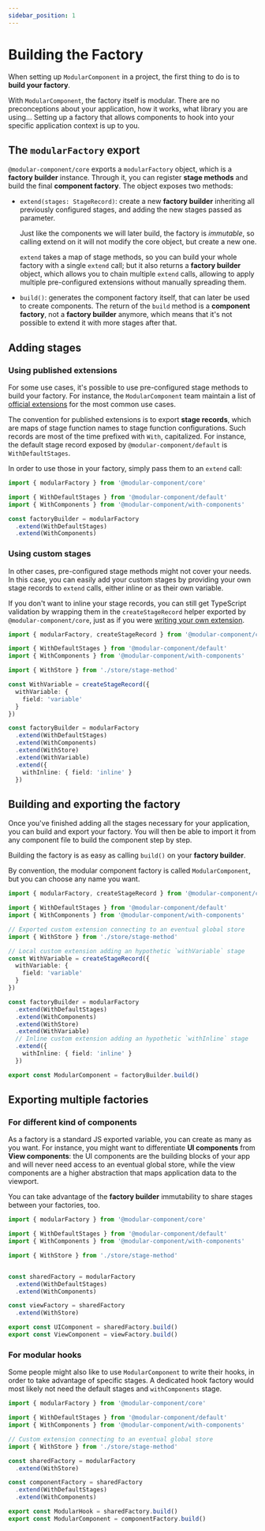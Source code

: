 ```yaml
---
sidebar_position: 1
---
```


# Building the Factory

When setting up `ModularComponent` in a project, the first thing to do is to **build your factory**.

With `ModularComponent`, the factory itself is modular. There are no preconceptions about your application,
how it works, what library you are using...
Setting up a factory that allows components to hook into your specific application context is up to you.

## The `modularFactory` export

`@modular-component/core` exports a `modularFactory` object, which is a **factory builder** instance. Through it, you can register
**stage methods** and build the final **component factory**. The object exposes two methods:

- `extend(stages: StageRecord)`: create a new **factory builder** inheriting all previously configured stages, and adding the new stages
  passed as parameter.

  Just like the components we will later build, the factory is _immutable_, so calling extend on it will not modify the core object, but create a new one.

  `extend` takes a map of stage methods, so you can build your whole factory with a single `extend` call; but it also returns a **factory builder** object,
  which allows you to chain multiple `extend` calls, allowing to apply multiple pre-configured extensions without manually spreading them.

- `build()`: generates the component factory itself, that can later be used to create components. The return of the `build` method is a **component factory**, not a **factory builder** anymore, which means that it's not possible to extend it with more stages after that.

## Adding stages

### Using published extensions

For some use cases, it's possible to use pre-configured stage methods to build your factory. For instance, the `ModularComponent` team maintain a list of
[official extensions](../extensions/official/official.md) for the most common use cases.

The convention for published extensions is to export **stage records**, which are maps of stage function names to stage function configurations.
Such records are most of the time prefixed with `With`, capitalized. For instance, the default stage record exposed by `@modular-component/default` 
is `WithDefaultStages`.

In order to use those in your factory, simply pass them to an `extend` call:

```ts
import { modularFactory } from '@modular-component/core'

import { WithDefaultStages } from '@modular-component/default'
import { WithComponents } from '@modular-component/with-components'

const factoryBuilder = modularFactory
  .extend(WithDefaultStages)
  .extend(WithComponents)
```

### Using custom stages

In other cases, pre-configured stage methods might not cover your needs. In this case, you can easily add your custom stages by providing your own
stage records to `extend` calls, either inline or as their own variable. 

If you don't want to inline your stage records, you can still get TypeScript validation by wrapping them in the `createStageRecord` helper exported by
`@modular-component/core`, just as if you were [writing your own extension](../extensions/reference.md).


```ts
import { modularFactory, createStageRecord } from '@modular-component/core'

import { WithDefaultStages } from '@modular-component/default'
import { WithComponents } from '@modular-component/with-components'

import { WithStore } from './store/stage-method'

const WithVariable = createStageRecord({
  withVariable: {
    field: 'variable'
  }
})

const factoryBuilder = modularFactory
  .extend(WithDefaultStages)
  .extend(WithComponents)
  .extend(WithStore)
  .extend(WithVariable)
  .extend({
    withInline: { field: 'inline' }
  })
```

## Building and exporting the factory

Once you've finished adding all the stages necessary for your application, you can build and export your factory.
You will then be able to import it from any component file to build the component step by step.

Building the factory is as easy as calling `build()` on your **factory builder**.

By convention, the modular component factory is called `ModularComponent`, but you can choose any name you want.

```ts
import { modularFactory, createStageRecord } from '@modular-component/core'

import { WithDefaultStages } from '@modular-component/default'
import { WithComponents } from '@modular-component/with-components'

// Exported custom extension connecting to an eventual global store
import { WithStore } from './store/stage-method'

// Local custom extension adding an hypothetic `withVariable` stage
const WithVariable = createStageRecord({
  withVariable: {
    field: 'variable'
  }
})

const factoryBuilder = modularFactory
  .extend(WithDefaultStages)
  .extend(WithComponents)
  .extend(WithStore)
  .extend(WithVariable)
  // Inline custom extension adding an hypothetic `withInline` stage
  .extend({
    withInline: { field: 'inline' }
  })

export const ModularComponent = factoryBuilder.build()
```

## Exporting multiple factories

### For different kind of components

As a factory is a standard JS exported variable, you can create as many as you want. For instance, you might want to differentiate **UI components**
from **View components**: the UI components are the building blocks of your app and will never need access to an eventual global store, 
while the view components are a higher abstraction that maps application data to the viewport.

You can take advantage of the **factory builder** immutability to share stages between your factories, too.

```ts
import { modularFactory } from '@modular-component/core'

import { WithDefaultStages } from '@modular-component/default'
import { WithComponents } from '@modular-component/with-components'

import { WithStore } from './store/stage-method'


const sharedFactory = modularFactory
  .extend(WithDefaultStages)
  .extend(WithComponents)

const viewFactory = sharedFactory
  .extend(WithStore)

export const UIComponent = sharedFactory.build()
export const ViewComponent = viewFactory.build()
```

### For modular hooks

Some people might also like to use `ModularComponent` to write their hooks, in order to take advantage of specific stages.
A dedicated hook factory would most likely not need the default stages and `withComponents` stage.

```ts
import { modularFactory } from '@modular-component/core'

import { WithDefaultStages } from '@modular-component/default'
import { WithComponents } from '@modular-component/with-components'

// Custom extension connecting to an eventual global store
import { WithStore } from './store/stage-method'

const sharedFactory = modularFactory
  .extend(WithStore)

const componentFactory = sharedFactory
  .extend(WithDefaultStages)
  .extend(WithComponents)

export const ModularHook = sharedFactory.build()
export const ModularComponent = componentFactory.build()
```

